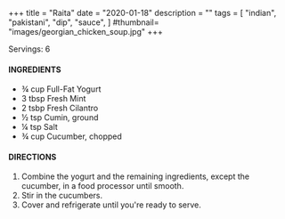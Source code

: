 +++
title = "Raita"
date = "2020-01-18"
description = ""
tags = [
    "indian",
    "pakistani",
    "dip",
    "sauce",
]
#thumbnail= "images/georgian_chicken_soup.jpg"
+++

Servings: 6 <!--more-->

#### INGREDIENTS 

* ¾ cup Full-Fat Yogurt
* 3 tbsp Fresh Mint
* 2 tsbp Fresh Cilantro
* ½ tsp Cumin, ground 
* ¼ tsp Salt
* ¾ cup Cucumber, chopped

#### DIRECTIONS 

1. Combine the yogurt and the remaining ingredients, except the cucumber, in a food processor until smooth. 
2. Stir in the cucumbers. 
3. Cover and refrigerate until you're ready to serve. 
